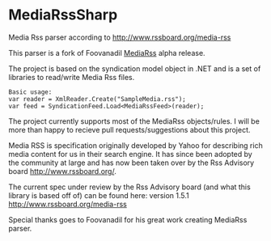 MediaRssSharp
=============

Media Rss parser according to http://www.rssboard.org/media-rss

This parser is a fork of Foovanadil [MediaRss](http://mediarss.codeplex.com) alpha release.

The project is based on the syndication model object in .NET and is a set of libraries to read/write Media Rss files.

```
Basic usage: 
var reader = XmlReader.Create("SampleMedia.rss");
var feed = SyndicationFeed.Load<MediaRssFeed>(reader);
```
The project currently supports most of the MediaRss objects/rules.
I will be more than happy to recieve pull requests/suggestions about this project.

Media RSS is specification originally developed by Yahoo for describing rich media content for us in their search engine. It has since been adopted by the community at large and has now been taken over by the Rss Advisory board http://www.rssboard.org/.

The current spec under review by the Rss Advisory board (and what this library is based off of) can be found here: version 1.5.1 http://www.rssboard.org/media-rss

Special thanks goes to Foovanadil for his great work creating MediaRss parser.

